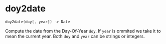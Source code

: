 # doy2date

```
doy2date(doy[, year]) -> Date
```

Compute the date from the Day-Of-Year `doy`. If `year` is ommited we take it to mean the current year. Both `doy` and `year` can be strings or integers.
